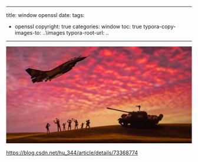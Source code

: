 

---
title: window openssl 
date: 
tags: 
- openssl
copyright: true
categories: window
toc: true
typora-copy-images-to: ..\images
typora-root-url: ..
---



![1572245375620](../images/1572245375620.png)



<!-- more -->



<https://blog.csdn.net/hu_344/article/details/73368774>